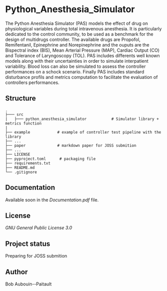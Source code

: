 # Python_Anesthesia_Simulator
The Python Anesthesia Simulator (PAS) models the effect of drug on physiological variables during total intravenous anesthesia. It is particularly dedicated to the control community, to be used as a benchmark for the design of multidrugs controller. The available drugs are Propofol, Remifentanil, Epinephrine and Norepinephrine and the ouputs are the Bispectral index (BIS), Mean Arterial Pressure (MAP), Cardiac Output (CO) and Tolerance of Laryngoscopy (TOL). PAS includes differents well known models along with their uncertainties in order to simulate interpatient variability. Blood loss can also be simulated to assess the controller performances on a schock scenario. Finally PAS includes standard disturbance profils and metrics computation to facilitate the evaluation of controllers performances.

## Structure 

    .
    ├─── src
    |   ├─── python_anesthesia_simulator           # Simulator library + metrics function
    |
    ├── example            # example of controller test pipeline with the library 
    ├── ...
    ├── paper              # markdown paper for JOSS submition
    ├── ...
    ├── LICENSE
    ├── pyproject.toml      # packaging file
    ├── requirements.txt
    ├── README.md
    └── .gitignore          


## Documentation
Available soon in the _Documentation.pdf_ file.

## License

_GNU General Public License 3.0_

## Project status
Preparing for JOSS submition

## Author
Bob Aubouin--Paitault
